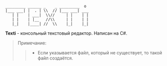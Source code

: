     _________ ______ _    _ _________  o
    |___ ___| |  . | \\  // |___ ___| ___
       | |    | ___|  \\//     | |    | |
       | |    | |__   //\\     | |    | |
       |_|    |____| //  \\    |_|    |_|

__Texti__ - консольный текстовый редактор. Написан на C#.


>Примечание:
  >>- Если указывается файл, который не существует, то такой файл создаётся.